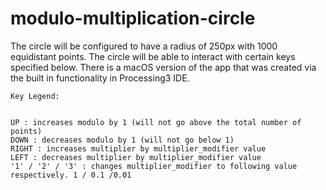 # modulo-multiplication-circle

The circle will be configured to have a radius of 250px with 1000 equidistant points. The circle will be able to interact with certain keys specified below. There is a macOS version of the app that was created via the built in functionality in Processing3 IDE.

```
Key Legend:


UP : increases modulo by 1 (will not go above the total number of points)
DOWN : decreases modulo by 1 (will not go below 1)
RIGHT : increases multiplier by multiplier_modifier value
LEFT : decreases multiplier by multiplier_modifier value
'1' / '2' / '3' : changes multiplier_modifier to following value respectively. 1 / 0.1 /0.01
```
